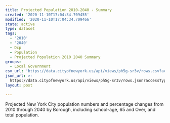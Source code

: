 ```yaml
---
title: Projected Population 2010-2040 - Summary
created: '2020-11-10T17:04:34.709455'
modified: '2020-11-10T17:04:34.709466'
state: active
type: dataset
tags:
  - '2010'
  - '2040'
  - Dcp
  - Population
  - Projected Population 2010 2040 Summary
groups:
  - Local Government
csv_url: 'https://data.cityofnewyork.us/api/views/ph5g-sr3v/rows.csv?accessType=DOWNLOAD'
json_url: >-
  https://data.cityofnewyork.us/api/views/ph5g-sr3v/rows.json?accessType=DOWNLOAD
layout: post

---
```

Projected New York City population numbers and percentage changes from 2010 through 2040 by Borough, including school-age, 65 and Over, and total population.
